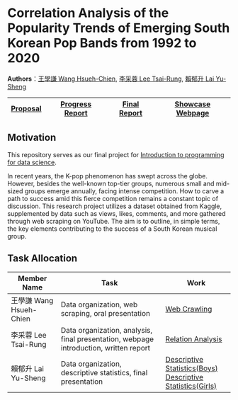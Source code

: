 # Correlation Analysis of the Popularity Trends of Emerging South Korean Pop Bands from 1992 to 2020

**Authors**：[王學謙 Wang Hsueh-Chien](https://github.com/Ken7222), [李采蓉 Lee Tsai-Rung](https://github.com/sleeping-psystudent), [賴郁升 Lai Yu-Sheng](https://github.com/yusheng1027)<br>

|[Proposal](https://github.com/sleeping-psystudent/Dspy-Final-Project/blob/main/Proposal.md)|[Progress Report](https://github.com/sleeping-psystudent/Dspy-Final-Project/blob/main/Progress%20Report.pdf)|[Final Report](https://github.com/sleeping-psystudent/Dspy-Final-Project/blob/main/Final%20Report.pdf)|[Showcase Webpage](https://hackmd.io/@895n2PoiTf6zr08FjTMQ_Q/B1pipknLT)|
|--------|---------------|--------------|----------------|

## Motivation
This repository serves as our final project for [Introduction to programming for data science](https://lopentu.github.io/dspy2023/).

In recent years, the K-pop phenomenon has swept across the globe. However, besides the well-known top-tier groups, numerous small and mid-sized groups emerge annually, facing intense competition. How to carve a path to success amid this fierce competition remains a constant topic of discussion. This research project utilizes a dataset obtained from Kaggle, supplemented by data such as views, likes, comments, and more gathered through web scraping on YouTube. The aim is to outline, in simple terms, the key elements contributing to the success of a South Korean musical group.

## Task Allocation

|Member Name|Task|Work|
|-----------|----|----|
| 王學謙 Wang Hsueh-Chien|Data organization, web scraping, oral presentation|[Web Crawling](https://github.com/sleeping-psystudent/Dspy-Final-Project/blob/main/src/Youtube_Data_Producer.ipynb)|
| 李采蓉 Lee Tsai-Rung|Data organization, analysis, final presentation, webpage introduction, written report|[Relation Analysis](https://github.com/sleeping-psystudent/Dspy-Final-Project/blob/main/src/Relation_analysis.ipynb)|
| 賴郁升 Lai Yu-Sheng|Data organization, descriptive statistics, final presentation|[Descriptive Statistics(Boys)](https://github.com/sleeping-psystudent/Dspy-Final-Project/blob/main/src/kpop_boy_groups_analysis.ipynb)<br>[Descriptive Statistics(Girls)](https://github.com/sleeping-psystudent/Dspy-Final-Project/blob/main/src/kpop_girl_groups_analysis.ipynb)|
